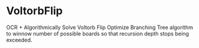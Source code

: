 # VoltorbFlip
 OCR + Algorithmically Solve Voltorb Flip
Optimize Branching Tree algorithm to winnow number of possible boards so that recursion depth stops being exceeded.